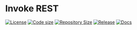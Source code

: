 # Invoke REST

[![License](https://img.shields.io/github/license/alexcarrega/invoke-rest)](https://github.com/alexcarrega/invoke-rest/blob/master/LICENSE)
[![Code size](https://img.shields.io/github/languages/code-size/alexcarrega/invoke-rest?color=red&logo=github)](https://github.com/alexcarrega/invoke-rest)
[![Repository Size](https://img.shields.io/github/repo-size/alexcarrega/invoke-rest?color=red&logo=github)](https://github.com/alexcarrega/invoke-rest)
[![Release](https://img.shields.io/github/v/tag/alexcarrega/invoke-rest?label=release&logo=github)](https://github.com/alexcarrega/invoke-rest/releases)
[![Docs](https://readthedocs.org/projects/invoke-rest/badge/?version=latest)](https://invoke-rest.readthedocs.io)
